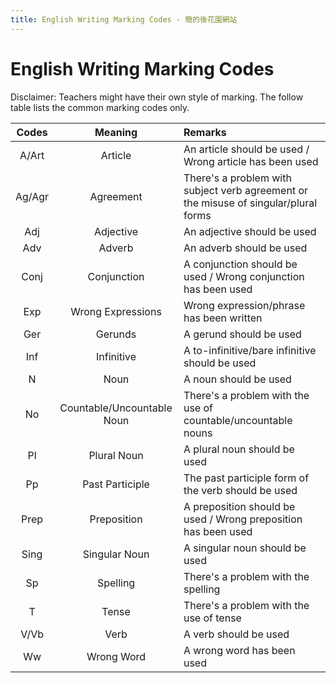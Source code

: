 ```yaml
---
title: English Writing Marking Codes - 簡的後花園網站
---
```


# English Writing Marking Codes

Disclaimer: Teachers might have their own style of marking. The follow table lists the common marking codes only.

| Codes  |          Meaning           | Remarks                                                                              |
| :----: | :------------------------: | :----------------------------------------------------------------------------------- |
| A/Art  |          Article           | An article should be used / Wrong article has been used                              |
| Ag/Agr |         Agreement          | There's a problem with subject verb agreement or the misuse of singular/plural forms |
|  Adj   |         Adjective          | An adjective should be used                                                          |
|  Adv   |           Adverb           | An adverb should be used                                                             |
|  Conj  |        Conjunction         | A conjunction should be used / Wrong conjunction has been used                       |
|  Exp   |     Wrong Expressions      | Wrong expression/phrase has been written                                             |
|  Ger   |          Gerunds           | A gerund should be used                                                              |
|  Inf   |         Infinitive         | A to-infinitive/bare infinitive should be used                                       |
|   N    |            Noun            | A noun should be used                                                                |
|   No   | Countable/Uncountable Noun | There's a problem with the use of countable/uncountable nouns                        |
|   Pl   |        Plural Noun         | A plural noun should be used                                                         |
|   Pp   |      Past Participle       | The past participle form of the verb should be used                                  |
|  Prep  |        Preposition         | A preposition should be used / Wrong preposition has been used                       |
|  Sing  |       Singular Noun        | A singular noun should be used                                                       |
|   Sp   |          Spelling          | There's a problem with the spelling                                                  |
|   T    |           Tense            | There's a problem with the use of tense                                              |
|  V/Vb  |            Verb            | A verb should be used                                                                |
|   Ww   |         Wrong Word         | A wrong word has been used                                                           |